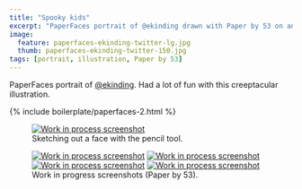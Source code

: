 ```yaml
---
title: "Spooky kids"
excerpt: "PaperFaces portrait of @ekinding drawn with Paper by 53 on an iPad."
image: 
  feature: paperfaces-ekinding-twitter-lg.jpg
  thumb: paperfaces-ekinding-twitter-150.jpg
tags: [portrait, illustration, Paper by 53]
---
```


PaperFaces portrait of [@ekinding](http://twitter.com/ekinding). Had a lot of fun with this creeptacular illustration.

{% include boilerplate/paperfaces-2.html %}

<figure>
	<a href="{{ site.url }}/images/paperfaces-ekinding-process-1-lg.jpg"><img src="{{ site.url }}/images/paperfaces-ekinding-process-1-750.jpg" alt="Work in process screenshot"></a>
	<figcaption>Sketching out a face with the pencil tool.</figcaption>
</figure>

<figure class="half">
	<a href="{{ site.url }}/images/paperfaces-ekinding-process-2-lg.jpg"><img src="{{ site.url }}/images/paperfaces-ekinding-process-2-600.jpg" alt="Work in process screenshot"></a>
	<a href="{{ site.url }}/images/paperfaces-ekinding-process-3-lg.jpg"><img src="{{ site.url }}/images/paperfaces-ekinding-process-3-600.jpg" alt="Work in process screenshot"></a>
	<a href="{{ site.url }}/images/paperfaces-ekinding-process-4-lg.jpg"><img src="{{ site.url }}/images/paperfaces-ekinding-process-4-600.jpg" alt="Work in process screenshot"></a>
	<a href="{{ site.url }}/images/paperfaces-ekinding-process-5-lg.jpg"><img src="{{ site.url }}/images/paperfaces-ekinding-process-5-600.jpg" alt="Work in process screenshot"></a>
	<figcaption>Work in progress screenshots (Paper by 53).</figcaption>
</figure>